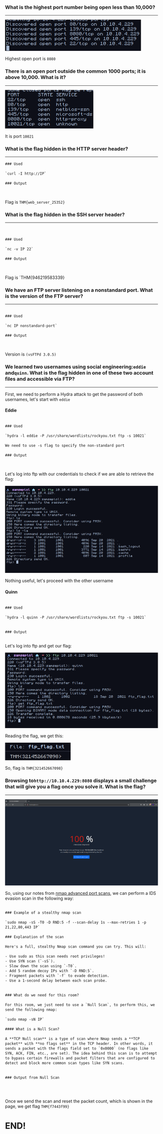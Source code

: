 ### What is the highest port number being open less than 10,000?

---
![Pasted image 20241112135121.png](../../IMAGES/Pasted%20image%2020241112135121.png)

Highest open port is `8080`

### There is an open port outside the common 1000 ports; it is above 10,000. What is it?
---


![Pasted image 20241112135224.png](../../IMAGES/Pasted%20image%2020241112135224.png)

It is port `10021`


### What is the flag hidden in the HTTP server header?
---
```ad-hint
### Used

`curl -I http://IP`

### Output



```


Flag is `THM{web_server_25352}`

### What is the flag hidden in the SSH server header?

---

```ad-hint


### Used

`nc -v IP 22`

### Output



```

Flag is `THM{946219583339}

### We have an FTP server listening on a nonstandard port. What is the version of the FTP server?
---

```ad-hint

### Used

`nc IP nonstandard-port`

### Output



```

 Version is `(vsFTPd 3.0.5)`

### We learned two usernames using social engineering:`eddie` and`quinn`. What is the flag hidden in one of these two account files and accessible via FTP?
---


First, we need to perform a Hydra attack to get the password of both usernames, let's start with `eddie`

#### Eddie


```ad-hint

### Used

`hydra -l eddie -P /usr/share/wordlists/rockyou.txt ftp -s 10021`

We need to use -s flag to specify the non-standard port

### Output



```



Let's log into ftp with our credentials to check if we are able to retrieve the flag:

![Pasted image 20241112140445.png](../../IMAGES/Pasted%20image%2020241112140445.png)

Nothing useful, let's proceed with the other username

#### Quinn

```ad-hint

### Used

`hydra -l quinn -P /usr/share/wordlists/rockyou.txt ftp -s 10021`


### Output


```

Let's log into ftp and get our flag:

![Pasted image 20241112140700.png](../../IMAGES/Pasted%20image%2020241112140700.png)

Reading the flag, we get this:

![Pasted image 20241112140744.png](../../IMAGES/Pasted%20image%2020241112140744.png)

So, flag is `THM{321452667098}`


### Browsing to`http://10.10.4.229:8080` displays a small challenge that will give you a flag once you solve it. What is the flag?
---

![Pasted image 20241112140846.png](../../IMAGES/Pasted%20image%2020241112140846.png)

So, using our notes from [nmap advanced port scans](../../RECONNAISSANCE/NMAP/ADVANCED%20PORT%20SCANS.md), we can perform a IDS evasion scan in the following way:



```ad-hint

### Example of a stealthy nmap scan

`sudo nmap -sS -T0 -D RND:5 -f --scan-delay 1s --max-retries 1 -p 21,22,80,443 IP`

### Explanation of the scan

Here's a full, stealthy Nmap scan command you can try. This will:

- Use sudo as this scan needs root privileges!
- Use SYN scan (`-sS`).
- Slow down the scan using `-T0`.
- Add 5 random decoy IPs with `-D RND:5`.
- Fragment packets with `-f` to evade detection.
- Use a 1-second delay between each scan probe.


### What do we need for this room?

For this room, we just need to use a `Null Scan`, to perform this, we send the following nmap:

`sudo nmap -sN IP`

#### What is a Null Scan?

A **TCP Null scan** is a type of scan where Nmap sends a **TCP packet** with **no flags set** in the TCP header. In other words, it sends a packet with the flags field set to `0x0000` (no flags like SYN, ACK, FIN, etc., are set). The idea behind this scan is to attempt to bypass certain firewalls and packet filters that are configured to detect and block more common scan types like SYN scans.


### Output from Null Scan




```




Once we send the scan and reset the packet count, which is shown in the page, we get flag `THM{f7443f99}`



# END!


